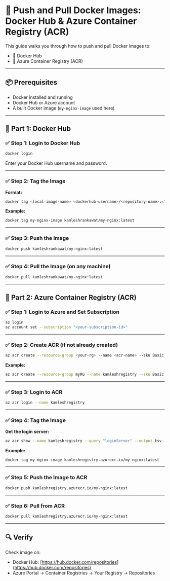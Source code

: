 
# 🚀 Push and Pull Docker Images: Docker Hub & Azure Container Registry (ACR)

This guide walks you through how to push and pull Docker images to:

- 🔹 Docker Hub
- 🔹 Azure Container Registry (ACR)

---

## 📦 Prerequisites

- Docker installed and running
- Docker Hub or Azure account
- A built Docker image (`my-nginx-image` used here)

---

## 🐳 Part 1: Docker Hub

### ✅ Step 1: Login to Docker Hub

```bash
docker login
```

Enter your Docker Hub username and password.

---

### ✅ Step 2: Tag the Image

**Format:**

```bash
docker tag <local-image-name> <dockerhub-username>/<repository-name>:<tag>
```

**Example:**

```bash
docker tag my-nginx-image kamleshrankawat/my-nginx:latest
```

---

### ✅ Step 3: Push the Image

```bash
docker push kamleshrankawat/my-nginx:latest
```

---

### ✅ Step 4: Pull the Image (on any machine)

```bash
docker pull kamleshrankawat/my-nginx:latest
```

---

## 🏢 Part 2: Azure Container Registry (ACR)

### ✅ Step 1: Login to Azure and Set Subscription

```bash
az login
az account set --subscription "<your-subscription-id>"
```

---

### ✅ Step 2: Create ACR (if not already created)

```bash
az acr create --resource-group <your-rg> --name <acr-name> --sku Basic
```

**Example:**

```bash
az acr create --resource-group myRG --name kamleshregistry --sku Basic
```

---

### ✅ Step 3: Login to ACR

```bash
az acr login --name kamleshregistry
```

---

### ✅ Step 4: Tag the Image

**Get the login server:**

```bash
az acr show --name kamleshregistry --query "loginServer" --output tsv
```

**Example:**

```bash
docker tag my-nginx-image kamleshregistry.azurecr.io/my-nginx:latest
```

---

### ✅ Step 5: Push the Image to ACR

```bash
docker push kamleshregistry.azurecr.io/my-nginx:latest
```

---

### ✅ Step 6: Pull from ACR

```bash
docker pull kamleshregistry.azurecr.io/my-nginx:latest
```

---

## 🔍 Verify

Check image on:

- Docker Hub: [https://hub.docker.com/repositories](https://hub.docker.com/repositories)
- Azure Portal → Container Registries → Your Registry → Repositories
